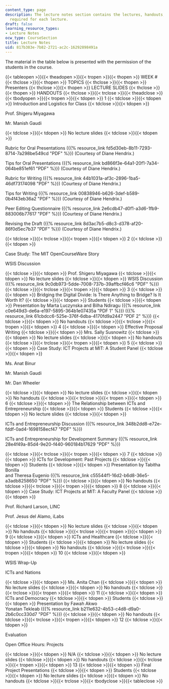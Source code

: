 ```yaml
---
content_type: page
description: The lecture notes section contains the lectures, handouts, and the videos
  required for each lecture.
draft: false
learning_resource_types:
- Lecture Notes
ocw_type: CourseSection
title: Lecture Notes
uid: 817b383e-7b82-2721-ac2c-16292898491a
---
```

The material in the table below is presented with the permission of the students in the course.

{{< tableopen >}}{{< theadopen >}}{{< tropen >}}{{< thopen >}}
WEEK #
{{< thclose >}}{{< thopen >}}
TOPICS
{{< thclose >}}{{< thopen >}}
Presenters
{{< thclose >}}{{< thopen >}}
LECTURE SLIDES
{{< thclose >}}{{< thopen >}}
HANDOUTS
{{< thclose >}}{{< trclose >}}{{< theadclose >}}{{< tbodyopen >}}{{< tropen >}}{{< tdopen >}}
1
{{< tdclose >}}{{< tdopen >}}
Introduction and Logistics for Class
{{< tdclose >}}{{< tdopen >}}

Prof. Shigeru Miyagawa

Mr. Manish Gaudi

{{< tdclose >}}{{< tdopen >}}
No lecture slides
{{< tdclose >}}{{< tdopen >}}

Rubric for Oral Presentations ({{% resource_link fd5d30eb-8b11-7293-8714-7a298be549cd "PDF" %}}) (Courtesy of Diane Hendrix.)

Tips for Oral Presentations ({{% resource_link bd866f3e-64a1-20f1-7a34-064be851ef61 "PDF" %}}) (Courtesy of Diane Hendrix.)

Rubric for Writing ({{% resource_link 44b1031a-af3c-2896-1ba5-46df73174098 "PDF" %}}) (Courtesy of Diane Hendrix.)

Tips for Writing ({{% resource_link 00838946-b626-3def-b589-0b4f43eb36a2 "PDF" %}}) (Courtesy of Diane Hendrix.)

Peer Editing Questionnaire ({{% resource_link 2e6cdb47-d0f1-a3d6-1fb9-883006b77617 "PDF" %}}) (Courtesy of Diane Hendrix.)

Revising the Draft ({{% resource_link 8d3ac7b5-d8c3-d378-af20-86f0d5ec7b37 "PDF" %}}) (Courtesy of Diane Hendrix.)

{{< tdclose >}}{{< trclose >}}{{< tropen >}}{{< tdopen >}}
2
{{< tdclose >}}{{< tdopen >}}

Case Study: The MIT OpenCourseWare Story

WSIS Discussion

{{< tdclose >}}{{< tdopen >}}
Prof. Shigeru Miyagawa
{{< tdclose >}}{{< tdopen >}}
No lecture slides
{{< tdclose >}}{{< tdopen >}}
WSIS Discussion ({{% resource_link 9c0db973-5dde-7008-737b-39affbcf46c6 "PDF" %}})
{{< tdclose >}}{{< trclose >}}{{< tropen >}}{{< tdopen >}}
3
{{< tdclose >}}{{< tdopen >}}
Bridging the Digital Divide: Is There Anything to Bridge? Is It Worth It?
{{< tdclose >}}{{< tdopen >}}
Students
{{< tdclose >}}{{< tdopen >}}
Presentation by Marta Luczynska and Bilha Ndiragu ({{% resource_link c0e649d3-de6a-e197-5895-364b1e07435a "PDF 1" %}}) ({{% resource_link 61cbdcc6-525e-376f-6dba-4170fd9a2447 "PDF 2" %}})
{{< tdclose >}}{{< tdopen >}}
No handouts
{{< tdclose >}}{{< trclose >}}{{< tropen >}}{{< tdopen >}}
4
{{< tdclose >}}{{< tdopen >}}
Effective Proposal Writing
{{< tdclose >}}{{< tdopen >}}
Mrs. Sally Susnowitz
{{< tdclose >}}{{< tdopen >}}
No lecture slides
{{< tdclose >}}{{< tdopen >}}
No handouts
{{< tdclose >}}{{< trclose >}}{{< tropen >}}{{< tdopen >}}
5
{{< tdclose >}}{{< tdopen >}}
Case Study: ICT Projects at MIT: A Student Panel
{{< tdclose >}}{{< tdopen >}}

Ms. Anat Binur

Mr. Manish Gaudi

Mr. Dan Wheeler

{{< tdclose >}}{{< tdopen >}}
No lecture slides
{{< tdclose >}}{{< tdopen >}}
No handouts
{{< tdclose >}}{{< trclose >}}{{< tropen >}}{{< tdopen >}}
6
{{< tdclose >}}{{< tdopen >}}
The Relationship between ICTs and Entrepreneurship
{{< tdclose >}}{{< tdopen >}}
Students
{{< tdclose >}}{{< tdopen >}}
No lecture slides
{{< tdclose >}}{{< tdopen >}}

ICTs and Entrepreneurship Discussion ({{% resource_link 348b2dd8-e72e-fddf-0ad4-1698158ecf47 "PDF" %}})

ICTs and Entrepreneurship for Development Summary ({{% resource_link 28e4f49a-85d4-9e20-f440-960184b17629 "PDF" %}})

{{< tdclose >}}{{< trclose >}}{{< tropen >}}{{< tdopen >}}
7
{{< tdclose >}}{{< tdopen >}}
ICTs for Development: Past Projects
{{< tdclose >}}{{< tdopen >}}
Students
{{< tdclose >}}{{< tdopen >}}
Presentation by Tabitha Bonilla   
and Theresa Eugenio ({{% resource_link c55544f1-16d2-b6d8-36e5-a3adb8258650 "PDF" %}})
{{< tdclose >}}{{< tdopen >}}
No handouts
{{< tdclose >}}{{< trclose >}}{{< tropen >}}{{< tdopen >}}
8
{{< tdclose >}}{{< tdopen >}}
Case Study: ICT Projects at MIT: A Faculty Panel
{{< tdclose >}}{{< tdopen >}}

Prof. Richard Larson, LINC

Prof. Jesus del Alamo, iLabs

{{< tdclose >}}{{< tdopen >}}
No lecture slides
{{< tdclose >}}{{< tdopen >}}
No handouts
{{< tdclose >}}{{< trclose >}}{{< tropen >}}{{< tdopen >}}
9
{{< tdclose >}}{{< tdopen >}}
ICTs and Healthcare
{{< tdclose >}}{{< tdopen >}}
Students
{{< tdclose >}}{{< tdopen >}}
No lecture slides
{{< tdclose >}}{{< tdopen >}}
No handouts
{{< tdclose >}}{{< trclose >}}{{< tropen >}}{{< tdopen >}}
10
{{< tdclose >}}{{< tdopen >}}

WSIS Wrap-Up

ICTs and Nations

{{< tdclose >}}{{< tdopen >}}
Ms. Anita Chan
{{< tdclose >}}{{< tdopen >}}
No lecture slides
{{< tdclose >}}{{< tdopen >}}
No handouts
{{< tdclose >}}{{< trclose >}}{{< tropen >}}{{< tdopen >}}
11
{{< tdclose >}}{{< tdopen >}}
ICTs and Democracy
{{< tdclose >}}{{< tdopen >}}
Students
{{< tdclose >}}{{< tdopen >}}
Presentation by Fawah Akwo   
Yonatan Tekleab ({{% resource_link b211e632-4b53-c4d8-d9a0-2b6c0cc330d7 "PDF" %}})
{{< tdclose >}}{{< tdopen >}}
No handouts
{{< tdclose >}}{{< trclose >}}{{< tropen >}}{{< tdopen >}}
12
{{< tdclose >}}{{< tdopen >}}

Evaluation

Open Office Hours: Projects

{{< tdclose >}}{{< tdopen >}}
N/A
{{< tdclose >}}{{< tdopen >}}
No lecture slides
{{< tdclose >}}{{< tdopen >}}
No handouts
{{< tdclose >}}{{< trclose >}}{{< tropen >}}{{< tdopen >}}
13
{{< tdclose >}}{{< tdopen >}}
Final Project Presentations
{{< tdclose >}}{{< tdopen >}}
Students
{{< tdclose >}}{{< tdopen >}}
No lecture slides
{{< tdclose >}}{{< tdopen >}}
No handouts
{{< tdclose >}}{{< trclose >}}{{< tbodyclose >}}{{< tableclose >}}